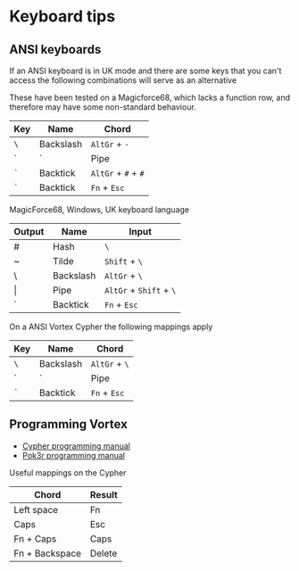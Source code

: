 # Keyboard tips

## ANSI keyboards

If an ANSI keyboard is in UK mode and there are some keys that you can't access the
following combinations will serve as an alternative

These have been tested on a Magicforce68, which lacks a function row, and
therefore may have some non-standard behaviour.

| Key     | Name      | Chord                     |
| ---     | ---       | ---                       |
| `\`     | Backslash | `AltGr` + `-`             |
| `|`     | Pipe      | `AltGr` + `Shift` + `Esc` |
| `` ` `` | Backtick  | `AltGr` + `#` + `#`       |
| `` ` `` | Backtick  | `Fn` + `Esc`              |

MagicForce68, Windows, UK keyboard language

| Output | Name | Input |
| --- | --- | --- |
| # | Hash | `\` |
| ~ | Tilde | `Shift` + `\` |
| \\ | Backslash | `AltGr` + `\` |
| \| | Pipe | `AltGr` + `Shift` + `\` |
| \` | Backtick | `Fn` + `Esc` |

On a ANSI Vortex Cypher the following mappings apply

| Key     | Name      | Chord                   |
| ---     | ---       | ---                     |
| `\`     | Backslash | `AltGr` + `\`           |
| `|`     | Pipe      | `AltGr` + `Shift` + `\` |
| `` ` `` | Backtick  | `Fn` + `Esc`            |

## Programming Vortex

- [Cypher programming manual](http://www.vortexgear.tw/db/upload/webdata4/6vortex_20188221365892480.pdf)
- [Pok3r programming manual](http://www.vortexgear.tw/db/upload/webdata4/6vortex_20166523361966663.pdf)

Useful mappings on the Cypher

| Chord          | Result |
| ---            | ---    |
| Left space     | Fn     |
| Caps           | Esc    |
| Fn + Caps      | Caps   |
| Fn + Backspace | Delete |

